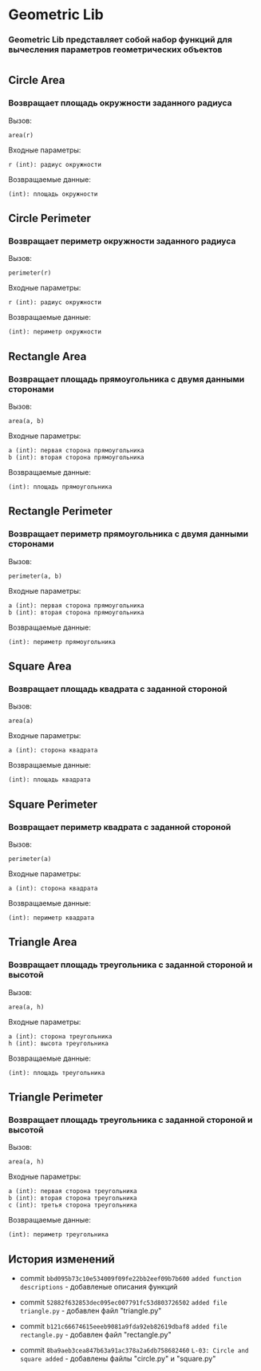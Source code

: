 # Geometric Lib

### Geometric Lib представляет собой набор функций для вычесления параметров геометрических объектов
#
## Circle Area
### Возвращает площадь окружности заданного радиуса
Вызов:
```
area(r)
```

Входные параметры:
```
r (int): радиус окружности
```        
Возвращаемые данные:
```
(int): площадь окружности
```

## Circle Perimeter
### Возвращает периметр окружности заданного радиуса
Вызов:
```
perimeter(r)
```

Входные параметры:
```
r (int): радиус окружности
```        
Возвращаемые данные:
```
(int): периметр окружности
```

## Rectangle Area
### Возвращает площадь прямоугольника с двумя данными сторонами
Вызов:
```
area(a, b)
```

Входные параметры:
```
a (int): первая сторона прямоугольника
b (int): вторая сторона прямоугольника
```        
Возвращаемые данные:
```
(int): площадь прямоугольника
```

## Rectangle Perimeter
### Возвращает периметр прямоугольника с двумя данными сторонами
Вызов:
```
perimeter(a, b)
```

Входные параметры:
```
a (int): первая сторона прямоугольника
b (int): вторая сторона прямоугольника
```        
Возвращаемые данные:
```
(int): периметр прямоугольника
```
## Square Area
### Возвращает площадь квадрата с заданной стороной
Вызов:
```
area(a)
```

Входные параметры:
```
a (int): сторона квадрата
```        
Возвращаемые данные:
```
(int): площадь квадрата
```
## Square Perimeter
### Возвращает периметр квадрата с заданной стороной
Вызов:
```
perimeter(a)
```

Входные параметры:
```
a (int): сторона квадрата
```        
Возвращаемые данные:
```
(int): периметр квадрата
```

## Triangle Area
### Возвращает площадь треугольника с заданной стороной и высотой
Вызов:
```
area(a, h)
```

Входные параметры:
```
a (int): сторона треугольника
h (int): высота треугольника
```        
Возвращаемые данные:
```
(int): площадь треугольника
```
## Triangle Perimeter
### Возвращает площадь треугольника с заданной стороной и высотой
Вызов:
```
area(a, h)
```

Входные параметры:
```
a (int): первая сторона треугольника
b (int): вторая сторона треугольника
c (int): третья сторона треугольника
```        
Возвращаемые данные:
```
(int): периметр треугольника
```

## История изменений
- commit `bbd095b73c10e534009f09fe22bb2eef09b7b600` ```added function descriptions``` - добавленые описания функций
- commit `52882f632853dec095ec007791fc53d803726502` ```added file triangle.py``` - добавлен файл "triangle.py"
- commit `b121c66674615eeeb9081a9fda92eb82619dbaf8` ```added file rectangle.py``` - добавлен файл "rectangle.py"

- commit `8ba9aeb3cea847b63a91ac378a2a6db758682460` ```L-03: Circle and square added``` - добавлены файлы "circle.py" и "square.py"

